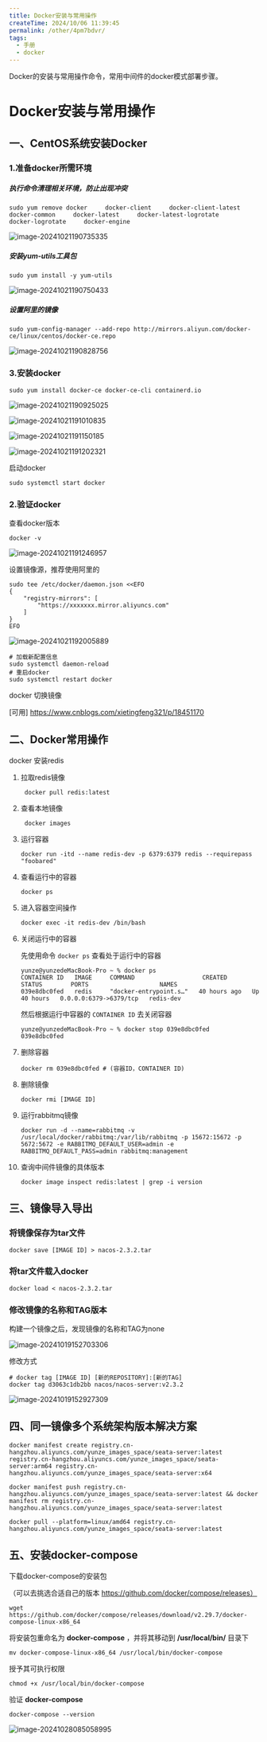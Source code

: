 ```yaml
---
title: Docker安装与常用操作
createTime: 2024/10/06 11:39:45
permalink: /other/4pm7bdvr/
tags:
  - 手册
  - docker
---
```


Docker的安装与常用操作命令，常用中间件的docker模式部署步骤。

<!-- more -->

# Docker安装与常用操作



## 一、CentOS系统安装Docker

### 1.准备docker所需环境

##### 执行命令清理相关环境，防止出现冲突

```shell
sudo yum remove docker     docker-client     docker-client-latest     docker-common     docker-latest     docker-latest-logrotate     docker-logrotate     docker-engine
```

![image-20241021190735335](images/image-20241021190735335.png)



##### 安装yum-utils工具包

```shell
sudo yum install -y yum-utils
```

![image-20241021190750433](images/image-20241021190750433.png)



##### 设置阿里的镜像

```shell
sudo yum-config-manager --add-repo http://mirrors.aliyun.com/docker-ce/linux/centos/docker-ce.repo
```

![image-20241021190828756](images/image-20241021190828756.png)



### 3.安装docker

```shell
sudo yum install docker-ce docker-ce-cli containerd.io
```

![image-20241021190925025](images/image-20241021190925025.png)

![image-20241021191010835](images/image-20241021191010835.png)

![image-20241021191150185](images/image-20241021191150185.png)

![image-20241021191202321](images/image-20241021191202321.png)



启动docker

```shell
sudo systemctl start docker
```



### 2.验证docker

查看docker版本

```shell
docker -v
```

![image-20241021191246957](images/image-20241021191246957.png)



设置镜像源，推荐使用阿里的

```shell
sudo tee /etc/docker/daemon.json <<EFO
{
	"registry-mirrors": [
		"https://xxxxxxx.mirror.aliyuncs.com"
	]
}
EFO
```

![image-20241021192005889](images/image-20241021192005889.png)

```shell
# 加载新配置信息
sudo systemctl daemon-reload
# 重启docker
sudo systemctl restart docker
```







docker 切换镜像

[可用] https://www.cnblogs.com/xietingfeng321/p/18451170

## 二、Docker常用操作

docker 安装redis

1. 拉取redis镜像
   ```shell
    docker pull redis:latest
   ```

2. 查看本地镜像
   ```shell
    docker images
   ```

3. 运行容器
    ```shell
    docker run -itd --name redis-dev -p 6379:6379 redis --requirepass "foobared"
    ```

4. 查看运行中的容器
    ```shell
    docker ps
    ```

5. 进入容器空间操作
    ```shell
    docker exec -it redis-dev /bin/bash
    ```

6. 关闭运行中的容器

   先使用命令 `docker ps` 查看处于运行中的容器

   ```shell
   yunze@yunzedeMacBook-Pro ~ % docker ps
   CONTAINER ID   IMAGE     COMMAND                   CREATED        STATUS        PORTS                    NAMES
   039e8dbc0fed   redis     "docker-entrypoint.s…"   40 hours ago   Up 40 hours   0.0.0.0:6379->6379/tcp   redis-dev
   ```

   然后根据运行中容器的 `CONTAINER ID` 去关闭容器

   ```shell
   yunze@yunzedeMacBook-Pro ~ % docker stop 039e8dbc0fed
   039e8dbc0fed
   ```

7. 删除容器

   ```shell
   docker rm 039e8dbc0fed # (容器ID，CONTAINER ID)
   ```

8. 删除镜像

   ```shell
   docker rmi [IMAGE ID]
   ```
9. 运行rabbitmq镜像

   ```shell
   docker run -d --name=rabbitmq -v /usr/local/docker/rabbitmq:/var/lib/rabbitmq -p 15672:15672 -p 5672:5672 -e RABBITMQ_DEFAULT_USER=admin -e RABBITMQ_DEFAULT_PASS=admin rabbitmq:management
   ```



10. 查询中间件镜像的具体版本

    ```shell
    docker image inspect redis:latest | grep -i version
    ```



## 三、镜像导入导出

### 将镜像保存为tar文件

```shell
docker save [IMAGE ID] > nacos-2.3.2.tar
```



### 将tar文件载入docker

```shell
docker load < nacos-2.3.2.tar
```



### 修改镜像的名称和TAG版本

构建一个镜像之后，发现镜像的名称和TAG为none

![image-20241019152703306](images/image-20241019152703306.png)

修改方式

```shell
# docker tag [IMAGE ID] [新的REPOSITORY]:[新的TAG]
docker tag d3063c1db2bb nacos/nacos-server:v2.3.2
```

![image-20241019152927309](images/image-20241019152927309.png)











## 四、同一镜像多个系统架构版本解决方案
```shell
docker manifest create registry.cn-hangzhou.aliyuncs.com/yunze_images_space/seata-server:latest registry.cn-hangzhou.aliyuncs.com/yunze_images_space/seata-server:arm64 registry.cn-hangzhou.aliyuncs.com/yunze_images_space/seata-server:x64
```



```shell
docker manifest push registry.cn-hangzhou.aliyuncs.com/yunze_images_space/seata-server:latest && docker manifest rm registry.cn-hangzhou.aliyuncs.com/yunze_images_space/seata-server:latest
```



```shell
docker pull --platform=linux/amd64 registry.cn-hangzhou.aliyuncs.com/yunze_images_space/seata-server:latest
```



## 五、安装docker-compose

下载docker-compose的安装包

（可以去挑选合适自己的版本 https://github.com/docker/compose/releases）

```shell
wget https://github.com/docker/compose/releases/download/v2.29.7/docker-compose-linux-x86_64
```

将安装包重命名为 **docker-compose** ，并将其移动到 **/usr/local/bin/** 目录下

```shell
mv docker-compose-linux-x86_64 /usr/local/bin/docker-compose
```

授予其可执行权限

```shell
chmod +x /usr/local/bin/docker-compose
```

验证 **docker-compose**

```shell
docker-compose --version
```

![image-20241028085058995](images/image-20241028085058995.png)
